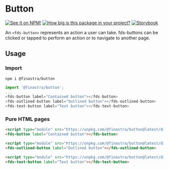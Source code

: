 # Button

[![See it on NPM!](https://img.shields.io/npm/v/@finastra/button?style=for-the-badge)](https://www.npmjs.com/package/@finastra/button)
[![How big is this package in your project?](https://img.shields.io/bundlephobia/minzip/@finastra/button?style=for-the-badge)](https://bundlephobia.com/result?p=@finastra/button)
[![Storybook](https://shields.io/badge/-Play%20with%20this%20web%20component-2a0481?logo=storybook&style=for-the-badge)](https://finastra.github.io/finastra-design-system/?path=/story/actions-button-contained--default)

An `<fds-button>` represents an action a user can take. fds-buttons can be clicked or tapped to perform an action or to navigate to another page.

## Usage

### Import

```
npm i @finastra/button
```

```ts
import '@finastra/button';
...
<fds-button label="Contained button"></fds-button>
<fds-outlined-button label="Outlined button"></fds-outlined-button>
<fds-text-button label="Text button"></fds-text-button>
```

### Pure HTML pages

```html
<script type="module" src="https://unpkg.com/@finastra/button@latest/dist/src/contained-button.js?module"></script>
<fds-button label="Contained button"></fds-button>

<script type="module" src="https://unpkg.com/@finastra/button@latest/dist/src/outlined-button.js?module"></script>
<fds-outlined-button label="Outlined button"></fds-outlined-button>

<script type="module" src="https://unpkg.com/@finastra/button@latest/dist/src/text-button.js?module"></script>
<fds-text-button label="Text button"></fds-text-button>
```
